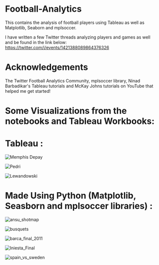 # Football-Analytics

This contains the analysis of football players using  Tableau  as well as Matplotlib, Seaborn and mplsoccer.

I have written a few Twitter threads analyzing players and games as well and be found in the link below:
https://twitter.com/i/events/1421388089864376326

# Acknowledgements

The Twitter Football Analytics Community, mplsoccer library, Ninad Barbadikar's Tableau tutorials and McKay Johns tutorials on YouTube that helped me get started!

# Some Visualizations from the notebooks and Tableau Workbooks:

# Tableau :
![Memphis Depay](https://user-images.githubusercontent.com/66258607/126436866-95826194-d067-44ae-8e54-ed483fe7dd78.png)



![Pedri](https://user-images.githubusercontent.com/66258607/126436986-99034ba0-550e-4eab-97ad-2e6b9fa95b21.png)







![Lewandowski](https://user-images.githubusercontent.com/66258607/126437252-8ac2cb05-c66c-425e-95b7-aca396edc48b.png)





# Made Using Python (Matplotlib, Seasborn and mplsoccer libraries) :
![ansu_shotmap](https://user-images.githubusercontent.com/66258607/132499755-59501cbe-78ef-48b3-bf55-3f96409a8da5.png)





![busquets](https://user-images.githubusercontent.com/66258607/126437411-cadd586e-f0de-46da-a881-18b535300634.PNG)





![barca_final_2011](https://user-images.githubusercontent.com/66258607/126437500-6ce5aca0-f631-49a6-b305-6ed8045d2f82.PNG)





![Iniesta_Final](https://user-images.githubusercontent.com/66258607/126437555-e031c9e7-c1dd-454a-8aaf-2a1c75b747b8.png)



![spain_vs_sweden](https://user-images.githubusercontent.com/66258607/132450592-23e9087c-7037-4906-b24f-2fe3ddc80430.png)
